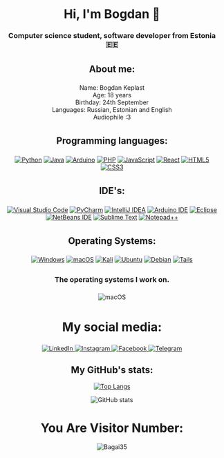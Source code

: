 <div align="center">
  <h1>Hi, I'm Bogdan 👋  
  </h1>

  <h3>Computer science student, software developer from Estonia🇪🇪</h3>
</div>

<div align="center">
  <h2 style="padding: 5px;">About me:</h2>

   Name: Bogdan Keplast <br>
   Age: 18 years<br>
   Birthday: 24th September<br>
   Languages: Russian, Estonian and English<br>
   Audiophile :3
</div>

<div align="center">
  <h2 style="padding: 5px;">Programming languages:</h2>

  [![Python](https://img.shields.io/badge/python-3670A0?style=for-the-badge&logo=python&logoColor=ffdd54)](https://www.python.org/)
  [![Java](https://img.shields.io/badge/java-%23ED8B00.svg?style=for-the-badge&logo=openjdk&logoColor=white)](https://www.java.com/en/download/help/whatis_java.html)
  [![Arduino](https://img.shields.io/badge/Arduino-00979D?style=for-the-badge&logo=arduino&logoColor=white)](https://www.arduino.cc/)
  [![PHP](https://img.shields.io/badge/php-%234F5D95.svg?style=for-the-badge&logo=php&logoColor=white)](https://www.php.net/)
  [![JavaScript](https://img.shields.io/badge/javascript-%23323330.svg?style=for-the-badge&logo=javascript&logoColor=%23F7DF1E)](https://www.javascript.com)
  [![React](https://img.shields.io/badge/react-%2320232a.svg?style=for-the-badge&logo=react&logoColor=%2361DAFB)](https://reactjs.org/)
  [![HTML5](https://img.shields.io/badge/html5-%23E34F26.svg?style=for-the-badge&logo=html5&logoColor=white)](https://html5.org)
  [![CSS3](https://img.shields.io/badge/css3-%231572B6.svg?style=for-the-badge&logo=css3&logoColor=white)](https://www.w3.org/Style/CSS/Overview.en.html)
</div>

<div align="center">
  <h2 style="padding: 5px;">IDE's:</h2>

  [![Visual Studio Code](https://img.shields.io/badge/Visual%20Studio%20Code-0078d7.svg?style=for-the-badge&logo=visual-studio-code&logoColor=white)](https://code.visualstudio.com)
  [![PyCharm](https://img.shields.io/badge/pycharm-143?style=for-the-badge&logo=pycharm&logoColor=black&color=black&labelColor=green)](https://www.jetbrains.com/pycharm/)
  [![IntelliJ IDEA](https://img.shields.io/badge/IntelliJ%20IDEA-000000.svg?style=for-the-badge&logo=intellij-idea&logoColor=white)](https://www.jetbrains.com/idea/)
  [![Arduino IDE](https://img.shields.io/badge/Arduino_IDE-00979D?style=for-the-badge&logo=arduino&logoColor=white)](https://www.arduino.cc/en/software)
  [![Eclipse](https://img.shields.io/badge/Eclipse-FE7A16.svg?style=for-the-badge&logo=Eclipse&logoColor=white)](https://www.eclipse.org)
  [![NetBeans IDE](https://img.shields.io/badge/NetBeans%20IDE-1B6AC6.svg?style=for-the-badge&logo=apache-netbeans-ide&logoColor=white)](https://netbeans.apache.org)
  [![Sublime Text](https://img.shields.io/badge/Sublime%20Text-FF9800.svg?style=for-the-badge&logo=sublime-text&logoColor=white)](https://www.sublimetext.com)
  [![Notepad++](https://img.shields.io/badge/Notepad++-90E59A.svg?style=for-the-badge&logo=notepad%2b%2b&logoColor=black)](https://notepad-plus-plus.org)
</div>

<div align="center">
  <h2 style="padding: 5px;">Operating Systems:</h2>

  [![Windows](https://img.shields.io/badge/Windows-0078D6?style=for-the-badge&logo=windows&logoColor=white)](https://www.microsoft.com/en-us/windows)
  [![macOS](https://img.shields.io/badge/mac%20os-000000?style=for-the-badge&logo=macos&logoColor=F0F0F0)](https://en.wikipedia.org/wiki/MacOS)
  [![Kali](https://img.shields.io/badge/Kali-268BEE?style=for-the-badge&logo=kalilinux&logoColor=white)](https://www.kali.org)
  [![Ubuntu](https://img.shields.io/badge/Ubuntu-E95420?style=for-the-badge&logo=ubuntu&logoColor=white)](https://ubuntu.com)
  [![Debian](https://img.shields.io/badge/Debian-D70A53?style=for-the-badge&logo=debian&logoColor=white)](https://www.debian.org)
  [![Tails](https://img.shields.io/badge/Tails%20-56347C?&style=for-the-badge&logo=tails&logoColor=white)](https://tails.net)
</div>

<div align="center">
  <h3 style="padding: 5px;">The operating systems I work on.</h3>

  ![macOS](https://img.shields.io/badge/mac%20os-000000?style=for-the-badge&logo=macos&logoColor=F0F0F0)
</div>

<div align="center">
  <h1 style="padding: 5px;">My social media:</h1>

  <a href="https://www.linkedin.com/in/bogdan-keplast/" target="_blank">
    <img src="https://img.shields.io/badge/linkedin-%230077B5.svg?style=for-the-badge&logo=linkedin&logoColor=white" alt="LinkedIn">
  </a>
  <a href="https://www.instagram.com/bagai_35/" target="_blank">
    <img src="https://img.shields.io/badge/Instagram-E4405F?style=for-the-badge&logo=instagram&logoColor=white" alt="Instagram">
  </a>
  <a href="https://www.facebook.com/profile.php?id=100011724458672" target="_blank">
    <img src="https://img.shields.io/badge/Facebook-%231877F2.svg?style=for-the-badge&logo=Facebook&logoColor=white" alt="Facebook">
  </a>
  <a href="https://telegram.me/bagai35" target="_blank">
    <img src="https://img.shields.io/badge/Telegram-2CA5E0?style=for-the-badge&logo=telegram&logoColor=white" alt="Telegram">
  </a>
  
</div>
<div align="center">
  <h2>My GitHub's stats:</h2>
  
  [![Top Langs](https://github-readme-stats.vercel.app/api/top-langs/?username=Bagai35&layout=donut&theme=tokyonight)](https://github.com/anuraghazra/github-readme-stats)
<!--   [![Top Langs](https://github-readme-stats.vercel.app/api/top-langs/?username=Bagai35&layout=compact&theme=tokyonight)](https://github.com/anuraghazra/github-readme-stats) -->

  ![GitHub stats](https://github-readme-stats.vercel.app/api?username=Bagai35&theme=tokyonight&show_icons=true&title_color=gruvbox)  

</div>
<div align="center" width="100px">
  <h1>You Are Visitor Number:</h1>

  ![Bagai35](https://moe-counter.glitch.me/get/@Bagai35?theme=rule34)
</div>
